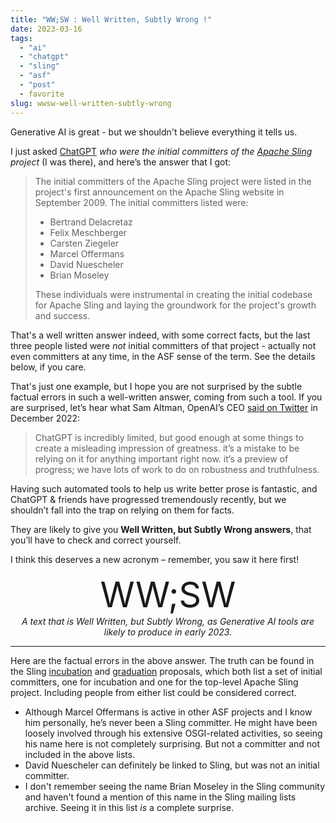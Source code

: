 ```yaml
---
title: "WW;SW : Well Written, Subtly Wrong !"
date: 2023-03-16
tags: 
  - "ai"
  - "chatgpt"
  - "sling"
  - "asf"
  - "post"
  - favorite
slug: wwsw-well-written-subtly-wrong
---
```


Generative AI is great - but we shouldn't believe everything it tells us.

<!-- excerpt -->

I just asked [ChatGPT](https://chat.openai.com/chat) _who were the initial committers of the [Apache Sling](https://sling.apache.org/) project_ (I was there), and here’s the answer that I got:

> The initial committers of the Apache Sling project were listed in the project's first announcement on the Apache Sling website in September 2009. The initial committers listed were:
>
> - Bertrand Delacretaz
> - Felix Meschberger
> - Carsten Ziegeler
> - Marcel Offermans
> - David Nuescheler
> - Brian Moseley
> 
> These individuals were instrumental in creating the initial codebase for Apache Sling and laying the groundwork for the project's growth and success.

That's a well written answer indeed, with some correct facts, but the last three people listed were _not_ initial committers of that project - actually not even committers at any time, in the ASF sense of the term. See the details below, if you care.

That's just one example, but I hope you are not surprised by the subtle factual errors in such a well-written answer, coming from such a tool. If you are surprised, let’s hear what Sam Altman, OpenAI’s CEO [said on Twitter](https://twitter.com/sama/status/1601731295792414720) in December 2022:

> ChatGPT is incredibly limited, but good enough at some things to create a misleading impression of greatness. it’s a mistake to be relying on it for anything important right now. it’s a preview of progress; we have lots of work to do on robustness and truthfulness.

Having such automated tools to help us write better prose is fantastic, and ChatGPT & friends have progressed tremendously recently, but we shouldn’t fall into the trap on relying on them for facts.

They are likely to give you **Well Written, but Subtly Wrong answers**, that you’ll have to check and correct yourself.

I think this deserves a new acronym – remember, you saw it here first!

<div style="font-size:400%; text-align:center;">WW;SW</div>

<div style="text-align:center">
  <em>
    A text that is Well Written, but Subtly Wrong, as Generative AI tools are likely to produce in early 2023.
  </em>
</div>

* * *

Here are the factual errors in the above answer. The truth can be found in the Sling [incubation](https://lists.apache.org/thread/bjjqpsxs5dd5rkhvdgj0zokcdj1dp36q) and [graduation](https://lists.apache.org/thread/t4ybvc540n5xq728k29h8hl85y41bwv8) proposals, which both list a set of initial committers, one for incubation and one for the top-level Apache Sling project. Including people from either list could be considered correct.

- Although Marcel Offermans is active in other ASF projects and I know him personally, he’s never been a Sling committer. He might have been loosely involved through his extensive OSGI-related activities, so seeing his name here is not completely surprising. But not a committer and not included in the above lists.
- David Nuescheler can definitely be linked to Sling, but was not an initial committer.
- I don't remember seeing the name Brian Moseley in the Sling community and haven't found a mention of this name in the Sling mailing lists archive. Seeing it in this list _is_ a complete surprise.
